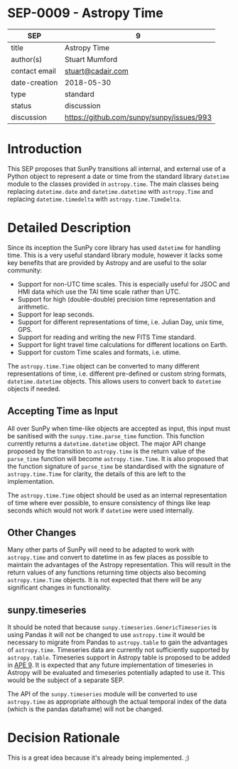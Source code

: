 # SEP-0009 - Astropy Time

| SEP           | 9                                         |
|---------------|-------------------------------------------|
| title         | Astropy Time                              |
| author(s)     | Stuart Mumford                            |
| contact email | stuart@cadair.com                         |
| date-creation | 2018-05-30                                |
| type          | standard                                  |
| status        | discussion                                |
| discussion    | https://github.com/sunpy/sunpy/issues/993 |

# Introduction

This SEP proposes that SunPy transitions all internal, and external use of a
Python object to represent a date or time from the standard library `datetime`
module to the classes provided in `astropy.time`. The main classes being
replacing `datetime.date` and `datetime.datetime` with `astropy.Time` and
replacing `datetime.timedelta` with `astropy.time.TimeDelta`.

# Detailed Description

Since its inception the SunPy core library has used `datetime` for handling
time. This is a very useful standard library module, however it lacks some key
benefits that are provided by Astropy and are useful to the solar community:

- Support for non-UTC time scales. This is especially useful for JSOC and HMI data which use the TAI time scale rather than UTC. 
- Support for high (double-double) precision time representation and arithmetic.
- Support for leap seconds.
- Support for different representations of time, i.e. Julian Day, unix time, GPS.
- Support for reading and writing the new FITS Time standard.
- Support for light travel time calculations for different locations on Earth.
- Support for custom Time scales and formats, i.e. utime.

The `astropy.time.Time` object can be converted to many different
representations of time, i.e. different pre-defined or custom string formats,
`datetime.datetime` objects. This allows users to convert back to `datetime`
objects if needed.


## Accepting Time as Input

All over SunPy when time-like objects are accepted as input, this input must be 
sanitised with the `sunpy.time.parse_time` function. This function currently
returns a `datetime.datetime` object. The major API change proposed by the
transition to `astropy.time` is the return value of the `parse_time` function
will become `astropy.time.Time`. It is also proposed that the function signature
of `parse_time` be standardised with the signature of `astropy.time.Time` for
clarity, the details of this are left to the implementation.

The `astropy.time.Time` object should be used as an internal representation of
time where ever possible, to ensure consistency of things like leap seconds
which would not work if `datetime` were used internally.


## Other Changes

Many other parts of SunPy will need to be adapted to work with `astropy.time`
and convert to datetime in as few places as possible to maintain the advantages
of the Astropy representation. This will result in the return values of any
functions returning time objects also becoming `astropy.time.Time` objects. It
is not expected that there will be any significant changes in functionality.


## sunpy.timeseries

It should be noted that because `sunpy.timeseries.GenericTimeseries` is using
Pandas it will not be changed to use `astropy.time` it would be necessary to
migrate from Pandas to `astropy.table` to gain the advantages of `astropy.time`.
Timeseries data are currently not sufficiently supported by `astropy.table`.
Timeseries support in Astropy table is proposed to be added in 
[APE 9](https://github.com/astropy/astropy-APEs/pull/12). It is expected that any
future implementation of timeseries in Astropy will be evaluated and timeseries
potentially adapted to use it. This would be the subject of a separate SEP.

The API of the `sunpy.timeseries` module will be converted to use `astropy.time`
as appropriate although the actual temporal index of the data (which is the
pandas dataframe) will not be changed.

# Decision Rationale
This is a great idea because it's already being implemented. ;)

